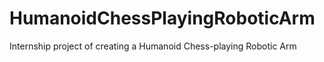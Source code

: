 # HumanoidChessPlayingRoboticArm
Internship project of creating a Humanoid Chess-playing Robotic Arm
